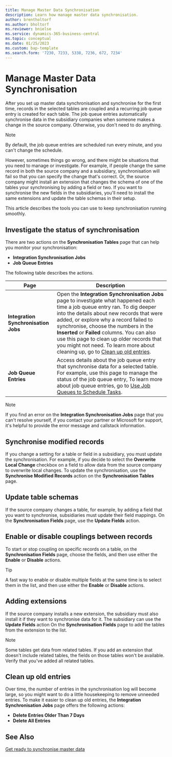 ```yaml
---
title: Manage Master Data Synchronisation
description: Learn how manage master data synchronisation.
author: brentholtorf
ms.author: bholtorf
ms.reviewer: bnielse
ms.service: dynamics-365-business-central
ms.topic: conceptual
ms.date: 01/25/2023
ms.custom: bap-template
ms.search.form: '7230, 7233, 5338, 7236, 672, 7234'
---
```

# <a name="manage-master-data-synchronization"></a>Manage Master Data Synchronisation

After you set up master data synchronisation and synchronise for the first time, records in the selected tables are coupled and a recurring job queue entry is created for each table. The job queue entries automatically synchronise data in the subsidiary companies when someone makes a change in the source company. Otherwise, you don't need to do anything.

> [!NOTE]
> By default, the job queue entries are scheduled run every minute, and you can't change the schedule.

However, sometimes things go wrong, and there might be situations that you need to manage or investigate. For example, if people change the same record in both the source company and a subsidiary, synchronisation will fail so that you can specify the change that's correct. Or, the source company might install an extension that changes the schema of one of the tables your synchronising by adding a field or two. If you want to synchronise the new fields in the subsidiaries, you'll need to install the same extensions and update the table schemas in their setup.

This article describes the tools you can use to keep synchronisation running smoothly.

## <a name="investigate-the-status-of-synchronization"></a>Investigate the status of synchronisation

There are two actions on the **Synchronisation Tables** page that can help you monitor your synchronisation:

* **Integration Synchronisation Jobs**
* **Job Queue Entries**

The following table describes the actions.

|Page  |Description  |
|---------|---------|
|**Integration Synchronisation Jobs**     | Open the **Integration Synchronisation Jobs** page to investigate what happened each time a job queue entry ran. To dig deeper into the details about new records that were added, or explore why a record failed to synchronise, choose the numbers in the **Inserted** or **Failed** columns. You can also use this page to clean up older records that you might not need. To learn more about cleaning up, go to [Clean up old entries](#clean-up-old-entries).        |
|**Job Queue Entries**     | Access details about the job queue entry that synchronise data for a selected table. For example, use this page to manage the status of the job queue entry,    To learn more about job queue entries, go to [Use Job Queues to Schedule Tasks](admin-job-queues-schedule-tasks.md).     |

> [!NOTE]
> If you find an error on the **Integration Synchronisation Jobs** page that you can't resolve yourself, if you contact your partner or Microsoft for support, it's helpful to provide the error message and callstack information.

## <a name="synchronize-modified-records"></a>Synchronise modified records

If you change a setting for a table or field in a subsidiary, you must update the synchronisation. For example, if you decide to select the **Overwrite Local Change** checkbox on a field to allow data from the source company to overwrite local changes. To update the synchronisation, use the **Synchronise Modified Records** action on the **Synchronisation Tables** page.

## <a name="update-table-schemas"></a>Update table schemas

If the source company changes a table, for example, by adding a field that you want to synchronise, subsidiaries must update their field mappings. On the **Synchronisation Fields** page, use the **Update Fields** action. 

## <a name="enable-or-disable-couplings-between-records"></a>Enable or disable couplings between records

To start or stop coupling on specific records on a table, on the **Synchronisation Fields** page, choose the fields, and then use either the **Enable** or **Disable** actions. 

> [!TIP]
> A fast way to enable or disable multiple fields at the same time is to select them in the list, and then use either the **Enable** or **Disable** actions.

## <a name="adding-extensions"></a>Adding extensions

If the source company installs a new extension, the subsidiary must also install it if they want to synchronise data for it. The subsidiary can use the **Update Fields** action On the **Synchronisation Fields** page to add the tables from the extension to the list.

> [!NOTE]
> Some tables get data from related tables. If you add an extension that doesn't include related tables, the fields on those tables won't be available. Verify that you've added all related tables.

## <a name="clean-up-old-entries"></a>Clean up old entries

Over time, the number of entries in the synchronisation log will become large, so you might want to do a little housekeeping to remove unneeded entries. To make it easier to clean up old entries, the **Integration Synchronisation Jobs** page offers the following actions:

* **Delete Entries Older Than 7 Days**
* **Delete All Entries**

<!--
## <a name="recreate-a-deleted-job-queue-entry"></a>Recreate a deleted job queue entry

If the recurring job queue entry is deleted for a table, you can quickly recreate it. On the **Synchronization Tables** page, choose the **Use Default Synchronization Setup** action.
-->

## <a name="see-also"></a>See Also

[Get ready to synchronise master data](admin-set-up-data-sync.md)
